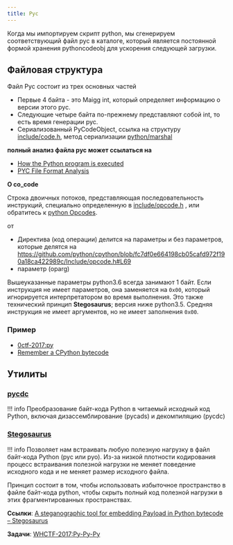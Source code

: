 ```yaml
---
title: Pyc
---
```


Когда мы импортируем скрипт python, мы сгенерируем соответствующий файл pyc в каталоге, который является постоянной
формой хранения pythoncodeobj для ускорения следующей загрузки.

## Файловая структура

Файл Pyc состоит из трех основных частей

- Первые 4 байта - это Maigg int, который определяет информацию о версии этого pyc.
- Следующие четыре байта по-прежнему представляют собой int, то есть время генерации pyc.
- Сериализованный PyCodeObject, ссылка на
  структуру [include/code.h](<https://github.com/python/cpython/blob/master/Include/code.h>), метод
  сериализации [python/marshal](<https://github.com/python/cpython/blob/master/Python/marshal.c>)

**полный анализ файла pyc может ссылаться на**

- [How the Python program is executed](<http://python.jobbole.com/84599/>)
- [PYC File Format Analysis](<http://kdr2.com/tech/python/pyc-format.html>)

**О co_code**

Строка двоичных потоков, представляющая последовательность инструкций, специально определенную
в [include/opcode.h](<https://github.com/python/cpython/blob/fc7df0e664198cb05cafd972f190a18ca422989c/Include/opcode.h>)
, или обратитесь к [python Opcodes](<http://unpyc.sourceforge.net/Opcodes.html>).

от

- Директива (код операции) делится на параметры и без параметров, которые делятся
  на <https://github.com/python/cpython/blob/fc7df0e664198cb05cafd972f190a18ca422989c/Include/opcode.h#L69>
- параметр (oparg)

Вышеуказанные параметры python3.6 всегда занимают 1 байт. Если инструкция не имеет параметров, она заменяется на `0x00`,
который игнорируется интерпретатором во время выполнения. Это также технический принцип **Stegosaurus**; версия ниже
python3.5. Средняя инструкция не имеет аргументов, но не имеет заполнения `0x00`.

### Пример

- [0ctf-2017:py](<https://github.com/ctfs/write-ups-2017/tree/master/0ctf-quals-2017/reverse/py-137>)
- [Remember a CPython bytecode](<http://0x48.pw/2017/03/20/0x2f/>)

## Утилиты

### [pycdc](<https://github.com/zrax/pycdc>)

!!! info
    Преобразование байт-кода Python в читаемый исходный код Python, включая дизассемблирование (pycads) и декомпиляцию 
    (pycdc)

### [Stegosaurus](<https://bitbucket.org/jherron/stegosaurus/src>)

!!! info 
    Позволяет нам встраивать любую полезную нагрузку в файл байт-кода Python (pyc или pyo). Из-за низкой плотности 
    кодирования процесс встраивания полезной нагрузки не меняет поведение исходного кода и не меняет размер исходного 
    файла.

Принцип состоит в том, чтобы использовать избыточное пространство в файле байт-кода python, чтобы скрыть полный код
полезной нагрузки в этих фрагментированных пространствах.

**Ссылки**: [A steganographic tool for embedding Payload in Python bytecode – Stegosaurus](<http://www.freebuf.com/sectool/129357.html>)

**Задачи**: [WHCTF-2017:Py-Py-Py](<https://www.xctf.org.cn/library/details/whctf-writeup/>)